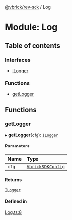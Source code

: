 [@vbrick/rev-sdk](../README.md) / Log

# Module: Log

## Table of contents

### Interfaces

- [ILogger](../interfaces/Log.ILogger.md)

### Functions

- [getLogger](Log.md#getlogger)

## Functions

### getLogger

▸ **getLogger**(`cfg`): [`ILogger`](../interfaces/Log.ILogger.md)

#### Parameters

| Name | Type |
| :------ | :------ |
| `cfg` | [`VbrickSDKConfig`](../interfaces/VbrickSDK.VbrickSDKConfig.md) |

#### Returns

[`ILogger`](../interfaces/Log.ILogger.md)

#### Defined in

[Log.ts:8](https://github.com/vbrick/rev-sdk-js/blob/8587b78/src/Log.ts#L8)
